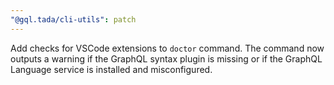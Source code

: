 ```yaml
---
"@gql.tada/cli-utils": patch
---
```


Add checks for VSCode extensions to `doctor` command. The command now outputs a warning if the GraphQL syntax plugin is missing or if the GraphQL Language service is installed and misconfigured.
